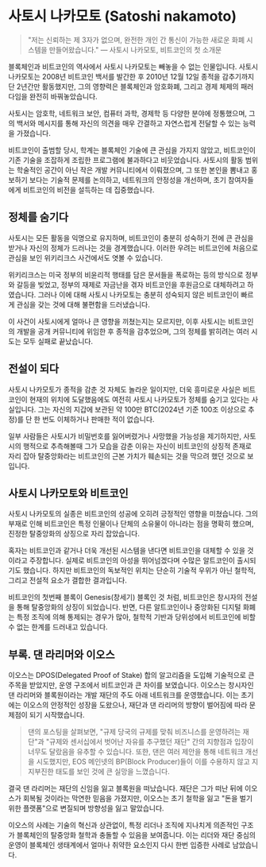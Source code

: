 # 사토시 나카모토 (Satoshi nakamoto)
> "저는 신뢰하는 제 3자가 없으며, 완전한 개인 간 통신이 가능한 새로운 화폐 시스템을 만들어왔습니다."
> — 사토시 나카모토, 비트코인의 첫 소개문

블록체인과 비트코인의 역사에서 사토시 나카모토는 빼놓을 수 없는 인물입니다. 사토시 나카모토는 2008년 비트코인 백서를 발간한 후 2010년 12월 12일 종적을 감추기까지 단 2년간만 활동했지만, 그의 영향력은 블록체인과 암호화폐, 그리고 경제 체제의 패러다임을 완전히 바꿔놓았습니다.

사토시는 암호학, 네트워크 보안, 컴퓨터 과학, 경제학 등 다양한 분야에 정통했으며, 그의 백서와 메시지를 통해 자신의 의견을 매우 간결하고 자연스럽게 전달할 수 있는 능력을 가졌습니다.

비트코인이 출범할 당시, 학계는 블록체인 기술에 큰 관심을 가지지 않았고, 비트코인이 기존 기술을 조잡하게 조립한 프로그램에 불과하다고 비웃었습니다. 사토시의 활동 범위는 학술적인 공간이 아닌 작은 개발 커뮤니티에서 이뤄졌으며, 그 또한 본인을 뽐내고 홍보하기 보다는 기술적 문제를 논의하고, 네트워크의 안정성을 개선하며, 초기 참여자들에게 비트코인의 비전을 설득하는 데 집중했습니다.

## 정체를 숨기다
사토시는 모든 활동을 익명으로 유지하며, 비트코인이 충분히 성숙하기 전에 큰 관심을 받거나 자신의 정체가 드러나는 것을 경계했습니다. 이러한 우려는 비트코인에 처음으로 관심을 보인 위키리크스 사건에서도 엿볼 수 있습니다.

위키리크스는 미국 정부의 비윤리적 행태를 담은 문서들을 폭로하는 등의 방식으로 정부와 갈등을 빚었고, 정부의 재제로 자금난을 겪자 비트코인을 후원금으로 대체하려고 하였습니다. 그러나 이에 대해 사토시 나카모토는 충분히 성숙되지 않은 비트코인이 빠르게 관심을 갖는 것에 대해 불편함을 드러냈습니다.

이 사건이 사토시에게 얼마나 큰 영향을 끼쳤는지는 모르지만, 이후 사토시는 비트코인의 개발을 공개 커뮤니티에 위임한 후 종적을 감추었으며, 그의 정체를 밝히려는 여러 시도는 모두 실패로 끝났습니다.

## 전설이 되다
사토시 나카모토가 종적을 감춘 것 자체도 놀라운 일이지만, 더욱 흥미로운 사실은 비트코인이 현재의 위치에 도달했음에도 여전히 사토시 나카모토가 정체를 숨기고 있다는 사실입니다. 그는 자신의 지갑에 보관된 약 100만 BTC(2024년 기준 100조 이상으로 추정)를 단 한 번도 이체하거나 판매한 적이 없습니다.

일부 사람들은 사토시가 비밀번호를 잃어버렸거나 사망했을 가능성을 제기하지만, 사토시의 행적으로 추측해볼때 그가 모습을 감춘 이유는 자신이 비트코인의 상징적 존재로 자리 잡아 탈중앙화라는 비트코인의 근본 가치가 훼손되는 것을 막으려 했던 것으로 보입니다.

## 사토시 나카모토와 비트코인
사토시 나카모토의 실종은 비트코인의 성공에 오히려 긍정적인 영향을 미쳤습니다. 그의 부재로 인해 비트코인은 특정 인물이나 단체의 소유물이 아니라는 점을 명확히 했으며, 진정한 탈중앙화의 상징으로 자리 잡았습니다. 

혹자는 비트코인과 같거나 더욱 개선된 시스템을 낸다면 비트코인을 대체할 수 있을 것이라고 주장합니다. 실제로 비트코인의 아성을 뛰어넘겠다며 수많은 알트코인이 출시되기도 했습니다. 하지만 비트코인의 독보적인 위치는 단순히 기술적 우위가 아닌 철학적, 그리고 전설적 요소가 결합한 결과입니다.

비트코인의 첫번째 블록이 Genesis(창세기) 블록인 것 처럼, 비트코인은 창시자의 전설을 통해 탈중앙화의 상징이 되었습니다. 반면, 다른 알트코인이나 중앙화된 디지털 화폐는 특정 조직에 의해 통제되는 경우가 많아, 철학적 기반과 당위성에서 비트코인에 비할 수 없는 한계를 드러내고 있습니다.

## 부록. 댄 라리머와 이오스
이오스는 DPOS(Delegated Proof of Stake) 합의 알고리즘을 도입해 기술적으로 큰 주목을 받았지만, 운영 구조에서 비트코인과 큰 차이를 보였습니다. 이오스는 창시자인 댄 라리머와 블록원이라는 개발 재단의 주도 아래 네트워크를 운영했습니다. 이는 초기에는 이오스의 안정적인 성장을 도왔으나, 재단과 댄 라리머의 방향이 벌어짐에 따라 문제점이 되기 시작했습니다.

> 댄의 포스팅을 살펴보면, "규제 당국의 규제를 맞춰 비즈니스를 운영하려는 재단"과 "규제와 센서십에서 벗어난 자유를 추구했던 재단" 간의 지향점과 입장이 너무도 달랐음을 유추할 수 있습니다. 또한, 댄은 여러 제안을 통해 네트워크 개선을 시도했지만, EOS 메인넷의 BP(Block Producer)들이 이를 수용하지 않고 지지부진한 태도를 보인 것에 큰 실망을 느꼈습니다.

결국 댄 라리머는 재단의 신임을 잃고 블록원을 떠났습니다. 재단은 그가 떠난 뒤에 이오스가 회복될 것이라는 막연한 믿음을 가졌지만, 이오스는 초기 철학을 잃고 "돈을 벌기 위한 플랫폼"으로 변질되며 방향성을 잃고 말았습니다.

이오스의 사례는 기술의 혁신과 상관없이, 특정 리더나 조직에 지나치게 의존적인 구조가 블록체인의 탈중앙화 철학과 충돌할 수 있음을 보여줍니다. 이는 리더와 재단 중심의 운영이 블록체인 생태계에서 얼마나 취약한 요소인지 다시 한번 입증한 사례로 남았습니다.